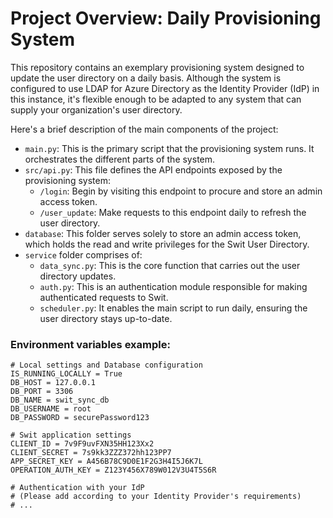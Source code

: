 # Project Overview: Daily Provisioning System

This repository contains an exemplary provisioning system designed to update the user directory on a daily basis. Although the system is configured to use LDAP for Azure Directory as the Identity Provider (IdP) in this instance, it's flexible enough to be adapted to any system that can supply your organization's user directory.

Here's a brief description of the main components of the project:

* `main.py`: This is the primary script that the provisioning system runs. It orchestrates the different parts of the system.
* `src/api.py`: This file defines the API endpoints exposed by the provisioning system:
  * `/login`: Begin by visiting this endpoint to procure and store an admin access token.
  * `/user_update`: Make requests to this endpoint daily to refresh the user directory.
* `database`: This folder serves solely to store an admin access token, which holds the read and write privileges for the Swit User Directory.
* `service` folder comprises of:
  * `data_sync.py`: This is the core function that carries out the user directory updates.
  * `auth.py`: This is an authentication module responsible for making authenticated requests to Swit.
  * `scheduler.py`: It enables the main script to run daily, ensuring the user directory stays up-to-date.

### Environment variables example:

```
# Local settings and Database configuration
IS_RUNNING_LOCALLY = True
DB_HOST = 127.0.0.1
DB_PORT = 3306
DB_NAME = swit_sync_db
DB_USERNAME = root
DB_PASSWORD = securePassword123

# Swit application settings
CLIENT_ID = 7v9F9uvFXN35HH123Xx2
CLIENT_SECRET = 7s9kk3ZZZ372hh123PP7
APP_SECRET_KEY = A456B78C9D0E1F2G3H4I5J6K7L
OPERATION_AUTH_KEY = Z123Y456X789W012V3U4T5S6R

# Authentication with your IdP
# (Please add according to your Identity Provider's requirements)
# ...
```